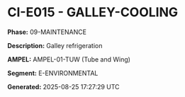 # CI-E015 - GALLEY-COOLING

**Phase:** 09-MAINTENANCE

**Description:** Galley refrigeration

**AMPEL:** AMPEL-01-TUW (Tube and Wing)

**Segment:** E-ENVIRONMENTAL

**Generated:** 2025-08-25 17:27:29 UTC
